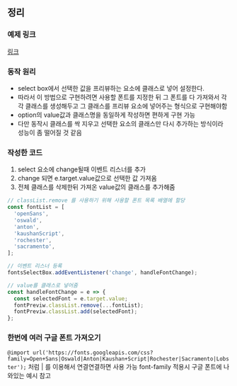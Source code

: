 ## 정리

### 예제 링크

[링크](https://codepen.io/Craven/pen/jPNOPB)

### 동작 원리

- select box에서 선택한 값을 프리뷰하는 요소에 클래스로 넣어 설정한다.
- 따라서 이 방법으로 구현하려면 사용할 폰트를 지정한 뒤 그 폰트를 다 가져와서 각각 클래스를 생성해두고 그 클래스를 프리뷰 요소에 넣어주는 형식으로 구현해야함
- option의 value값과 클래스명을 동일하게 작성하면 편하게 구현 가능
- 다만 동작시 클래스를 싹 지우고 선택한 요소의 클래스만 다시 추가하는 방식이라 성능이 좀 떨어질 것 같음

### 작성한 코드

1. select 요소에 change될때 이벤트 리스너를 추가
2. change 되면 e.target.value값으로 선택한 값 가져옴
3. 전체 클래스를 삭제한뒤 가져온 value값의 클래스를 추가해줌

```js
// classList.remove 를 사용하기 위해 사용할 폰트 목록 배열에 할당
const fontList = [
  'openSans',
  'oswald',
  'anton',
  'kaushanScript',
  'rochester',
  'sacramento',
];

// 이벤트 리스너 등록
fontsSelectBox.addEventListener('change', handleFontChange);

// value를 클래스로 넣어줌
const handleFontChange = e => {
  const selectedFont = e.target.value;
  fontPreviw.classList.remove(...fontList);
  fontPreviw.classList.add(selectedFont);
};
```

### 한번에 여러 구글 폰트 가져오기

`@import url('https://fonts.googleapis.com/css?family=Open+Sans|Oswald|Anton|Kaushan+Script|Rochester|Sacramento|Lobster');`
처럼 | 를 이용해서 연결연결하면 사용 가능 font-family 적용시 구글 폰트에 나와있는 예시 참고
